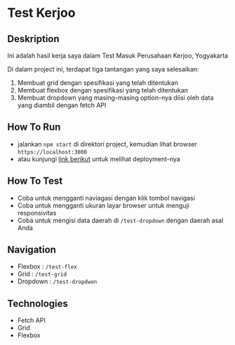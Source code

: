 # Test Kerjoo

## Deskription

Ini adalah hasil kerja saya dalam Test Masuk Perusahaan Kerjoo, Yogyakarta

Di dalam project ini, terdapat tiga tantangan yang saya selesaikan:

1. Membuat grid dengan spesifikasi yang telah ditentukan
2. Membuat flexbox dengan spesifikasi yang telah ditentukan
3. Membuat dropdown yang masing-masing option-nya diisi oleh data yang diambil dengan fetch API

## How To Run

- jalankan `npm start` di direktori project, kemudian lihat browser `https://localhost:3000`
- atau kunjungi [link berikut](https://kerjoo-test.vercel.app/) untuk melihat deployment-nya

## How To Test

- Coba untuk mengganti naviagasi dengan klik tombol navigasi
- Coba untuk mengganti ukuran layar browser untuk menguji responsivitas
- Coba untuk mengisi data daerah di `/test-dropdown` dengan daerah asal Anda

## Navigation

- Flexbox : `/test-flex`
- Grid : `/test-grid`
- Dropdown : `/test-dropdwon`

## Technologies

- Fetch API
- Grid
- Flexbox
